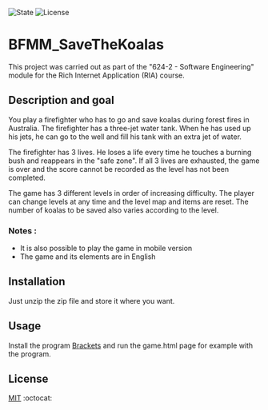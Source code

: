 ![State](https://img.shields.io/badge/state-completed-success)
![License](https://img.shields.io/badge/license-MIT-green)

# BFMM_SaveTheKoalas

This project was carried out as part of the "624-2 - Software Engineering" module for the Rich Internet Application (RIA) course.

## Description and goal

You play a firefighter who has to go and save koalas during forest fires in Australia. The firefighter has a three-jet water tank. When he has used up his jets, he can go to the well and fill his tank with an extra jet of water.

The firefighter has 3 lives. He loses a life every time he touches a burning bush and reappears in the "safe zone". If all 3 lives are exhausted, the game is over and the score cannot be recorded as the level has not been completed.

The game has 3 different levels in order of increasing difficulty. The player can change levels at any time and the level map and items are reset. The number of koalas to be saved also varies according to the level.

### Notes :
* It is also possible to play the game in mobile version
* The game and its elements are in English

## Installation

Just unzip the zip file and store it where you want.

## Usage

Install the program  [Brackets](http://brackets.io) and run the game.html page for example with the program.

## License
[MIT](https://choosealicense.com/licenses/mit/) :octocat:
